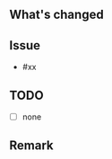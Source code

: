 ## What's changed
<!-- Briefly describe what you have done with this PR. -->


## Issue
- #xx

## TODO
<!-- Please describe any issues that have not yet been resolved or that need to be addressed in the future. -->
- [ ] none

## Remark
<!-- Please describe any items that should be shared with reviewers -->
